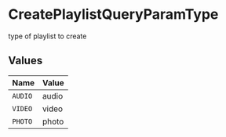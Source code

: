 # CreatePlaylistQueryParamType

type of playlist to create


## Values

| Name    | Value   |
| ------- | ------- |
| `AUDIO` | audio   |
| `VIDEO` | video   |
| `PHOTO` | photo   |